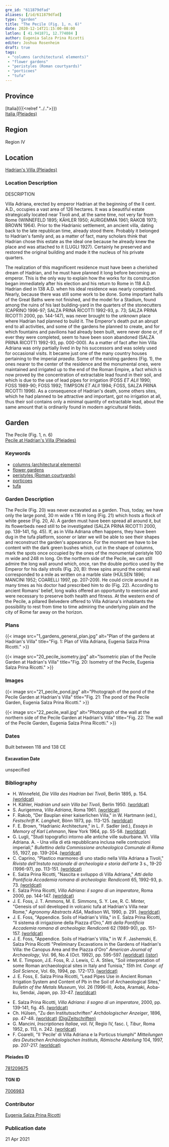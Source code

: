 ```yaml
---
gre_id: "611879dfad"
aliases: [/id/611879dfad]
type: "garden"
title: "The Pecile (Fig. 1, n. 6)"
date: 2020-12-14T21:15:00-08:00
latlon: [ 41.941871, 12.774084 ]
author: Eugenia Salza Prina Ricotti
editor: Joshua Rosenheim
draft: true
tags:
 - "columns (architectural elements)"
 - "flower gardens"
 - "peristyles (Roman courtyards)"
 - "porticoes"
 - "tufa"
---
```


## Province

[Italia]({{<relref "../..">}}) \
[Italia (Pleiades)](https://pleiades.stoa.org/places/1052)

## Region

Region IV
<!-- find link to Italia, Regio IV: Samnium? -->

## Location

[Hadrian's Villa (Pleiades)](https://pleiades.stoa.org/places/423127)

### Location Description

DESCRIPTION

Villa Adriana, erected by emperor Hadrian at the beginning of the II cent. A.D., occupies a vast area of 126 hectares. It was a beautiful estate strategically located near Tivoli and, at the same time, not very far from Rome (WINNEFELD 1895; KÄHLER 1950; AURIGEMMA 1961; RAKOB 1973; BROWN 1964). Prior to the Hadrianic settlement, an ancient villa, dating back to the late republican time, already stood there. Probably it belonged to Hadrian's family and, as a matter of fact, many scholars think that Hadrian chose this estate as the ideal one because he already knew the place and was attached to it (LUGLI 1927). Certainly he preserved and restored the original building and made it the nucleus of his private quarters.

The realization of this magnificent residence must have been a cherished dream of Hadrian, and he must have planned it long before becoming an emperor. This is the only way to explain how the works for its construction began immediately after his election and his return to Rome in 118 A.D. Hadrian died in 138 A.D. when his ideal residence was nearly completed. Nearly, because there was still some work to be done. Some important halls of the Great Baths were not finished, and the model for a Stadium, found among the ruins of his last building-yard in the quarters of the stonecutters (CAPRINO 1996-97; SALZA PRINA RICOTTI 1992-93, p. 73; SALZA PRINA RICOTTI 2000, pp. 144-147), was never brought to the unknown place where Hadrian had planned to build it. The Emperor's death put an abrupt end to all activities, and some of the gardens he planned to create, and for which fountains and pavilions had already been built, were never done or, if ever they were completed, seem to have been soon abandoned (SALZA PRINA RICOTTI 1992-93, pp. 000-000). As a matter of fact after him Villa Adriana was only partially lived in by his successors and was solely used for occasional visits. It became just one of the many country houses pertaining to the imperial *praedia*. Some of the existing gardens (Fig. 1), the ones nearer to the center of the residence and the monumental ones, were maintained and irrigated up to the end of the Roman Empire, a fact which is now proved by the concentration of extractable lead found in their soil, and which is due to the use of lead pipes for irrigation (FOSS *ET ALII* 1990; FOSS 1989-90; FOSS 1992; TIMPSON *ET ALII* 1994; FOSS, SALZA PRINA RICOTTI 1996). As a consequence of Hadrian's death, some others sites, which he had planned to be attractive and important, got no irrigation at all, thus their soil contains only a minimal quantity of extractable lead, about the same amount that is ordinarily found in modern agricultural fields.

## Garden

The Pecile (Fig. 1, n. 6)\
[Pecile at Hadrian's Villa (Pleiades)](https://pleiades.stoa.org/places/781209675)

### Keywords

- [columns (architectural elements)](http://vocab.getty.edu/page/aat/300001571)
- [flower gardens](http://vocab.getty.edu/page/aat/300008135)
- [peristyles (Roman courtyards)](http://vocab.getty.edu/page/aat/300080971)
- [porticoes](http://vocab.getty.edu/page/aat/300004145)
- [tufa](http://vocab.getty.edu/page/aat/300011712)

### Garden Description

The Pecile (Fig. 20) was never excavated as a garden. Thus, today, we have only the large pond, 30 m wide x 116 m long (Fig. 21) which hosts a flock of white geese (Fig. 20, A). A garden must have been spread all around it, but its flowerbeds need still to be investigated (SALZA PRINA RICOTTI 2000, pp. 139-141, fig. 45). If, as in Villa Adriana often happens, they have been dug in the tufa platform, sooner or later we will be able to see their shapes and reconstruct the garden's appearance. For the moment we have to be content with the dark green bushes which, cut in the shape of columns, mark the spots once occupied by the ones of the monumental peristyle 100 m wide and 248 m long. On the northern side of the Pecile, we can still admire the long wall around which, once, ran the double portico used by the Emperor for his daily strolls (Fig. 20, B): three spins around the central wall corresponded to a mile as written on a marble slate (HÜLSEN 1896; MANCINI 1952; COARELLI 1997, pp. 207-209). He could circle around it as many times as his doctor had prescribed him to do (Fig. 22). According to ancient Romans' belief, long walks offered an opportunity to exercise and were necessary to preserve both health and fitness. At the western end of the Pecile, a pillared Belvedere offered to Villa Adriana's inhabitants the possibility to rest from time to time admiring the underlying plain and the city of Rome far away on the horizon.

### Plans

{{< image src="1_gardens_general_plan.jpg" alt="Plan of the gardens at Hadrian's Villa" title="Fig. 1: Plan of Villa Adriana, Eugenia Salza Prina Ricotti." >}}

{{< image src="20_pecile_isometry.jpg" alt="Isometric plan of the Pecile Garden at Hadrian's Villa" title="Fig. 20: Isometry of the Pecile, Eugenia Salza Prina Ricotti." >}}

### Images

{{< image src="21_pecile_pond.jpg" alt="Photograph of the pond of the Pecile Garden at Hadrian's Villa" title="Fig. 21: The pond of the Pecile Garden, Eugenia Salza Prina Ricotti." >}}

{{< image src="22_pecile_wall.jpg" alt="Photograph of the wall at the northern side of the Pecile Garden at Hadrian's Villa" title="Fig. 22: The wall of the Pecile Garden, Eugenia Salza Prina Ricotti." >}}

### Dates

Built between 118 and 138 CE

#### Excavation Date

unspecified

### Bibliography

<!-- Bibliography for Location Description -->
* H. Winnefeld, *Die Villa des Hadrian bei Tivoli*, Berlin 1895, p. 154. [(worldcat)](http://www.worldcat.org/oclc/12847711)
* H. Kähler, *Hadrian und sein Villa bei Tivoli*, Berlin 1950. [(worldcat)](http://www.worldcat.org/oclc/1034105)
* S. Aurigemma, *Villa Adriana*, Roma 1961. [(worldcat)](http://www.worldcat.org/oclc/646837399)
* F. Rakob, "Der Bauplan einer kaiserlichen Villa," in W. Hartmann (ed.), *Festschrift K. Langheit*, Bönn 1973, pp. 113-125. [(worldcat)](http://www.worldcat.org/oclc/300184474)
* F. E. Brown, "Hadrianic Architecture," in L. F. Sadler (ed.), *Essays in Memory of Karl Lehmann*, New York 1964, pp. 55-58. [(worldcat)](http://www.worldcat.org/oclc/911991480)
* G. Lugli, "Studi topografici intorno alle antiche ville suburbane. VI. Villa Adriana. A. - Una villa di età repubblicana inclusa nelle contruzioni imperiali," *Bullettino della Commissione archeologica Comunale di Roma* 55, 1927, pp. 139-204. [(worldcat)](http://www.worldcat.org/oclc/1716088)
* C. Caprino, "Plastico marmoreo di uno stadio nella Villa Adriana a Tivoli," *Rivista dell'Instuto nazionale di archeologia e storia dell'arte* 3 s., 19-20 (1996-97), pp. 113-151. [(worldcat)](http://www.worldcat.org/oclc/1754035)
* E. Salza Prina Ricotti, "Nascita e sviluppo di Villa Adriana," *Atti della Pontificia Accademia romana di archeologia: Rendiconti* 65, 1992-93, p. 73. [(worldcat)](http://www.worldcat.org/oclc/797448140)
* E. Salza Prina Ricotti, *Villa Adriana: il sogno di un imperatore*, Roma 2000, pp. 144-147. [(worldcat)](http://www.worldcat.org/oclc/46784026)
* J. E. Foss, J. T. Ammons, M. E. Simmons, S. Y. Lee, R. C. Minter, "Genesis of soil developed in volcanic tufa at Hadrian's Villa near Rome," *Agronomy Abstracts ASA*, Madison WL 1990, p. 291. [(worldcat)](http://www.worldcat.org/oclc/1644021)
* J. E. Foss, "Appendice. Soils of Hadrian's Villa," in E. Salza Prina Ricotti, “Il sistema di irrigazione della Piazza d’Oro,” *Atti della Pontificia Accademia romana di archeologia: Rendiconti* 62 (1989-90), pp. 151-157. [(worldcat)](http://www.worldcat.org/oclc/1074521932)
* J. E. Foss, "Appendice. Soils of Hadrian's Villa," in W. F. Jashemski, E. Salza Prina Ricotti "Preliminary Excavations in the Gardens of Hadrian's Villa: the Canopus Area and the Piazza d'Oro" *American Journal of Archaeology*, Vol. 96, No.4 (Oct. 1992), pp. 595-597. [(worldcat)](http://www.worldcat.org/oclc/1032864253)<!-- worldcat link is for the journal, not the specific issue thereof --> [(jstor)](http://www.jstor.org/stable/505186)
* M. E. Timpson, J.E. Foss, R. J. Lewis, C. A. Stiles, "Soil interpretation of some Roman archaeological sites in Italy and Tunisia," *15th Int. Congr. of Soil Science*, Vol. 6b, 1994, pp. 172-173. [(worldcat)](http://www.worldcat.org/oclc/32679652)
* J. E. Foss, E. Salza Prina Ricotti, "Lead Pipes Use in Ancient Roman Irrigation System and Content of Pb in the Soil of Archaeological Sites," *Bulletin of the Metals Museum*, Vol. 26 (1996-II), Aoba, Aramaki, Aoba-ku, Sendai, Japan, pp. 33-47. [(worldcat)](http://www.worldcat.org/oclc/1040851034)
<!-- Bibliography for Garden Description -->
* E. Salza Prina Ricotti, *Villa Adriana: il sogno di un imperatore*, 2000, pp. 139-141, fig. 45. [(worldcat)](http://www.worldcat.org/oclc/46784026)
* Ch. Hülsen, "Zu den Institutsschriften" *Archäologischer Anzeiger*, 1896, pp. 47-48. [(worldcat)](http://www.worldcat.org/oclc/920385287) [(DigiZeitschriften)](http://www.digizeitschriften.de/download/PPN776863886_1896/PPN776863886_1896___LOG_0011.pdf)
* G. Mancini, *Inscriptiones Italiae*, vol. IV, Regio IV, fasc. I, *Tibur*, Roma 1952, p. 113, n. 242. [(worldcat)](http://www.worldcat.org/oclc/1070414020)
* F. Coarelli, "Il 'Pecile' di Villa Adriana e la Porticus triumphi" *Mitteilungen des Deutschen Archäologischen Instituts, Römische Abteilung* 104, 1997, pp. 207-217. [(worldcat)](http://www.worldcat.org/oclc/8799287)

#### Pleiades ID

[781209675](https://pleiades.stoa.org/places/781209675)
<!-- this is the Pleiades ID for the relevant location of this garden within Hadrian's Villa, not the ID for Villa Hadriani -->

#### TGN ID

[7006983](http://vocab.getty.edu/page/tgn/7006983)
<!-- this is the TGN ID for Hadrian's Villa, not for this particular garden -->

### Contributor

[Eugenia Salza Prina Ricotti](http://worldcat.org/identities/lccn-n84111978/)

### Publication date


21 Apr 2021
